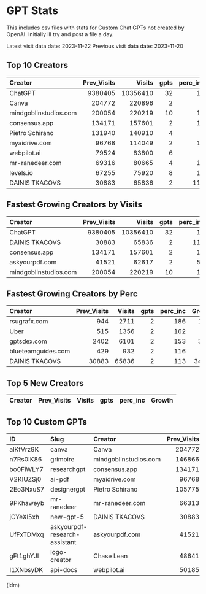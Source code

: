 # GPT Stats
This includes csv files with stats for Custom Chat GPTs not created by OpenAI.
Initially ill try and post a file a day.

Latest visit data date: 2023-11-22
Previous visit data date: 2023-11-20

## Top 10 Creators

| Creator               |   Prev_Visits |   Visits |   gpts |   perc_inc |
|:----------------------|--------------:|---------:|-------:|-----------:|
| ChatGPT               |       9380405 | 10356410 |     32 |         10 |
| Canva                 |        204772 |   220896 |      2 |          7 |
| mindgoblinstudios.com |        200054 |   220219 |     10 |         10 |
| consensus.app         |        134171 |   157601 |      2 |         17 |
| Pietro Schirano       |        131940 |   140910 |      4 |          6 |
| myaidrive.com         |         96768 |   114049 |      2 |         17 |
| webpilot.ai           |         79524 |    83800 |      6 |          5 |
| mr-ranedeer.com       |         69316 |    80665 |      4 |         16 |
| levels.io             |         67255 |    75920 |      8 |         12 |
| DAINIS TKACOVS        |         30883 |    65836 |      2 |        113 |

## Fastest Growing Creators by Visits

| Creator               |   Prev_Visits |   Visits |   gpts |   perc_inc |   Growth |
|:----------------------|--------------:|---------:|-------:|-----------:|---------:|
| ChatGPT               |       9380405 | 10356410 |     32 |         10 |   976005 |
| DAINIS TKACOVS        |         30883 |    65836 |      2 |        113 |    34953 |
| consensus.app         |        134171 |   157601 |      2 |         17 |    23430 |
| askyourpdf.com        |         41521 |    62617 |      2 |         50 |    21096 |
| mindgoblinstudios.com |        200054 |   220219 |     10 |         10 |    20165 |

## Fastest Growing Creators by Perc

| Creator            |   Prev_Visits |   Visits |   gpts |   perc_inc |   Growth |
|:-------------------|--------------:|---------:|-------:|-----------:|---------:|
| rsugrafx.com       |           944 |     2711 |      2 |        186 |     1767 |
| Uber               |           515 |     1356 |      2 |        162 |      841 |
| gptsdex.com        |          2402 |     6101 |      2 |        153 |     3699 |
| blueteamguides.com |           429 |      932 |      2 |        116 |      503 |
| DAINIS TKACOVS     |         30883 |    65836 |      2 |        113 |    34953 |

## Top 5 New Creators

| Creator   | Prev_Visits   | Visits   | gpts   | perc_inc   | Growth   |
|-----------|---------------|----------|--------|------------|----------|

## Top 10 Custom GPTs

| ID        | Slug                          | Creator               |   Prev_Visits |   Visits |   perc_inc |
|:----------|:------------------------------|:----------------------|--------------:|---------:|-----------:|
| alKfVrz9K | canva                         | Canva                 |        204772 |   220896 |          7 |
| n7Rs0IK86 | grimoire                      | mindgoblinstudios.com |        146866 |   163957 |         11 |
| bo0FiWLY7 | researchgpt                   | consensus.app         |        134171 |   157601 |         17 |
| V2KIUZSj0 | ai-pdf                        | myaidrive.com         |         96768 |   114049 |         17 |
| 2Eo3NxuS7 | designergpt                   | Pietro Schirano       |        105775 |   111422 |          5 |
| 9PKhaweyb | mr-ranedeer                   | mr-ranedeer.com       |         66313 |    76005 |         14 |
| jCYeXl5xh | new-gpt-5                     | DAINIS TKACOVS        |         30883 |    65836 |        113 |
| UfFxTDMxq | askyourpdf-research-assistant | askyourpdf.com        |         41521 |    62617 |         50 |
| gFt1ghYJl | logo-creator                  | Chase Lean            |         48641 |    54991 |         13 |
| I1XNbsyDK | api-docs                      | webpilot.ai           |         50185 |    52279 |          4 |
(ldm) 